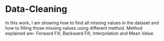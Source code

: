 # Data-Cleaning
In this work, I am showing how to find all missing values in the dataset and how to filling those missing values using different method. Method explained are- Forward Fill, Backward Fill, Interpolation and Mean Value.
